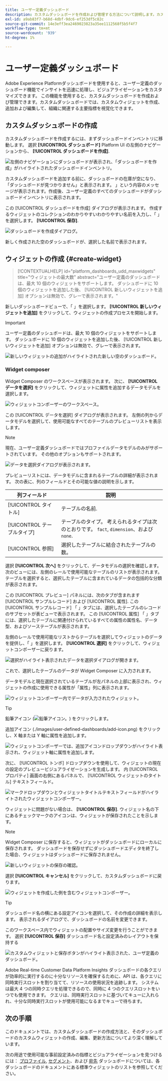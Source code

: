```yaml
---
title: ユーザー定義ダッシュボード
description: カスタムダッシュボードを作成および管理する方法について説明します。カスタムダッシュボードでは、カスタムウィジェットを作成、追加および編集して主要指標を視覚化できます。
exl-id: a9ab83f7-b68d-4dbf-9dc6-ef253df5c82c
source-git-commit: 14e3eff3ea2469023823a35ee1112568f5b5f4f7
workflow-type: tm+mt
source-wordcount: '939'
ht-degree: 1%

---
```


# ユーザー定義ダッシュボード

Adobe Experience Platformダッシュボードを使用すると、ユーザー定義のダッシュボード機能でインサイトを迅速に処理し、ビジュアライゼーションをカスタマイズできます。 この機能を使用すると、カスタムダッシュボードを作成および管理できます。カスタムダッシュボードでは、カスタムウィジェットを作成、追加および編集して、組織に関連する主要指標を視覚化できます。

<!-- Getting started / permissions section commented out for Beta. This will be necessary after GA only

## Getting started

To view dashboards in Adobe Experience Platform you must have the appropriate permissions enabled. Please read the [dashboards permissions documentation](./permissions.md#available-permissions) to learn how to grant users the ability to view, edit, and update Experience Platform dashboards using Adobe Admin Console. If you do not have administrator privileges for your organization, contact your product administrator to obtain the required permissions. -->

## カスタムダッシュボードの作成

カスタムダッシュボードを作成するには、まずダッシュボードインベントリに移動します。 選択 **[!UICONTROL ダッシュボード]** Platform UI の左側のナビゲーションから、 **[!UICONTROL ダッシュボードを作成]**.

![左側のナビゲーションにダッシュボードが表示され、「ダッシュボードを作成」がハイライトされたダッシュボードインベントリ。](./images/user-defined-dashboards/create-dashboard.png)

カスタムダッシュボードを追加する前に、ダッシュボードの在庫が空になり、「ダッシュボードが見つかりません」と表示されます。 」という内容のメッセージが表示されます。作成後、ユーザー定義のすべてのダッシュボードがダッシュボードインベントリに表示されます。

この [!UICONTROL ダッシュボードを作成] ダイアログが表示されます。 作成するウィジェットのコレクションのわかりやすいわかりやすい名前を入力し、「 」を選択します。 **[!UICONTROL 保存]**.

![ダッシュボードを作成ダイアログ。](./images/user-defined-dashboards/create-dashboard-dialog.png)

新しく作成された空のダッシュボードが、選択した名前で表示されます。

## ウィジェットの作成 {#create-widget}

>[!CONTEXTUALHELP]
>id="platform_dashboards_udd_maxwidgets"
>title="ウィジェットの最大数"
>abstract="ユーザー定義のダッシュボードは、最大 10 個のウィジェットをサポートします。 ダッシュボードに 10 個のウィジェットを追加した後、 [!UICONTROL 新しいウィジェットを追加] オプションは無効で、グレーで表示されます。"

新しいダッシュボードビューで、「 」を選択します。 **[!UICONTROL 新しいウィジェットを追加]** をクリックして、ウィジェットの作成プロセスを開始します。

>[!IMPORTANT]
>
>ユーザー定義のダッシュボードは、最大 10 個のウィジェットをサポートします。 ダッシュボードに 10 個のウィジェットを追加した後、 [!UICONTROL 新しいウィジェットを追加] オプションは無効で、グレーで表示されます。

![新しいウィジェットの追加がハイライトされた新しい空のダッシュボード。](./images/user-defined-dashboards/add-new-widget.png)

### Widget composer

Widget Composer のワークスペースが表示されます。 次に、 **[!UICONTROL データを選択]** をクリックして、ウィジェットに属性を追加するデータモデルを選択します。

![ウィジェットコンポーザーのワークスペース。](./images/user-defined-dashboards/widget-composer.png)

この [!UICONTROL データを選択] ダイアログが表示されます。 左側の列からデータモデルを選択して、使用可能なすべてのテーブルのプレビューリストを表示します。

>[!NOTE]
>
>現在、ユーザー定義ダッシュボードではプロファイルデータモデルのみがサポートされています。 その他のオプションもサポートされます。

![データを選択ダイアログが表示されます。](./images/user-defined-dashboards/select-data-dialog.png)

プレビューリストには、データモデルに含まれるテーブルの詳細が表示されます。 次の表に、列のフィールドとその可能な値の説明を示します。

| 列フィールド | 説明 |
|---|---|
| [!UICONTROL タイトル] | テーブルの名前. |
| [!UICONTROL テーブルタイプ] | テーブルのタイプ。 考えられるタイプは次のとおりです。 `fact`, `dimension`、および `none`. |
| [!UICONTROL 参照] | 選択したテーブルに結合されたテーブルの数。 |

選択 **[!UICONTROL 次へ]** をクリックして、データモデルの選択を確認します。 次のビューには、左側のレールで使用可能なテーブルのリストが表示されます。 テーブルを選択すると、選択したテーブルに含まれているデータの包括的な分類が表示されます。

この [!UICONTROL プレビュー] パネルには、次のタブが含まれます [!UICONTROL サンプルレコード] および [!UICONTROL 属性]. この [!UICONTROL サンプルレコード] 「 」タブには、選択したテーブルのレコードのサブセットが表ビューで表示されます。 この [!UICONTROL 属性] 「 」タブには、選択したテーブルに関連付けられているすべての属性の属性名、データ型、およびソーステーブルが表示されます。

左側のレールで使用可能なリストからテーブルを選択してウィジェットのデータを提供し、「 」を選択します。 **[!UICONTROL 選択]** をクリックして、ウィジェットコンポーザーに戻ります。

![選択がハイライト表示されたデータを選択ダイアログが開きます。](./images/user-defined-dashboards/select-a-table.png)

これで、選択したテーブルのデータが Widget Composer に入力されます。

データモデルと現在選択されているテーブルが左パネルの上部に表示され、ウィジェットの作成に使用できる属性が「属性」列に表示されます。

![ウィジェットコンポーザー内でデータが入力されたウィジェット。](./images/user-defined-dashboards/populated-widget-composer.png)

>[!TIP]
>
>鉛筆アイコン (![鉛筆アイコン。](./images/user-defined-dashboards/edit-icon.png)) をクリックします。

追加アイコン (./images/user-defined-dashboards/add-icon.png) をクリックし、X 軸または Y 軸に属性を追加します。

![ウィジェットコンポーザーでは、追加アイコンドロップダウンがハイライト表示され、ウィジェット軸に属性を追加します。](./images/user-defined-dashboards/attributes-dropdown.png)

次に、 [!UICONTROL トンボ] ドロップダウンを使用して、ウィジェットの現在の設定のプレビュービジュアライゼーションを生成します。 内 [!UICONTROL プロパティ] 画面の右側にあるパネルで、 [!UICONTROL ウィジェットのタイトル] テキストフィールド。

![マークドロップダウンとウィジェットタイトルテキストフィールドがハイライトされたウィジェットコンポーザー。](./images/user-defined-dashboards/marks-dropdown-widget-title.png)

ウィジェットに問題がない場合は、 **[!UICONTROL 保存]**. ウィジェット名の下にあるチェックマークのアイコンは、ウィジェットが保存されたことを示します。

>[!NOTE]
>
>Widget Composer に保存すると、ウィジェットがダッシュボードにローカルに保存されます。 ダッシュボードを保存せずにダッシュボードエディタを終了した場合、ウィジェットはダッシュボードに保存されません。

![新しいウィジェットの保存の確認。](./images/user-defined-dashboards/save-confirmation.png)

選択 **[!UICONTROL キャンセル]** をクリックして、カスタムダッシュボードに戻ります。

![ウィジェットを作成した例を含むウィジェットコンポーザー。](./images/user-defined-dashboards/composed-widget.png)

>[!TIP]
>
>ダッシュボード名の横にある設定アイコンを選択して、その作成の詳細を表示します。 表示されるダイアログで、ダッシュボードの名前を変更できます。

このワークスペース内でウィジェットの配置やサイズ変更を行うことができます。 選択 **[!UICONTROL 保存]** ダッシュボード名と設定済みのレイアウトを保持する

![カスタムウィジェットと保存ボタンがハイライト表示された、ユーザ定義のダッシュボード。](./images/user-defined-dashboards/user-defined-dashboard.png)

Adobe Real-time Customer Data Platform Insights ダッシュボードの各クエリが効率的に実行するのに十分なリソースを確保するために、API は、各クエリに同時実行スロットを割り当てて、リソースの使用状況を追跡します。 システムは最大 4 つの同時クエリを処理できるので、同時に 4 つのクエリスロットをいつでも使用できます。 クエリは、同時実行スロットに基づいてキューに入れられ、十分な同時実行スロットが使用可能になるまでキューで待ちます。

## 次の手順

このドキュメントでは、カスタムダッシュボードの作成方法と、そのダッシュボードのカスタムウィジェットの作成、編集、更新方法についてより深く理解しています。

次の用途で使用可能な事前設定済みの指標とビジュアライゼーションを見つけるには： [プロファイル](./guides/profiles.md#standard-widgets), [セグメント](./guides/segments.md#standard-widgets)、および [宛先](./guides/destinations.md#standard-widgets) ダッシュボードについては、各ダッシュボードのドキュメントにある標準ウィジェットのリストを参照してください。
